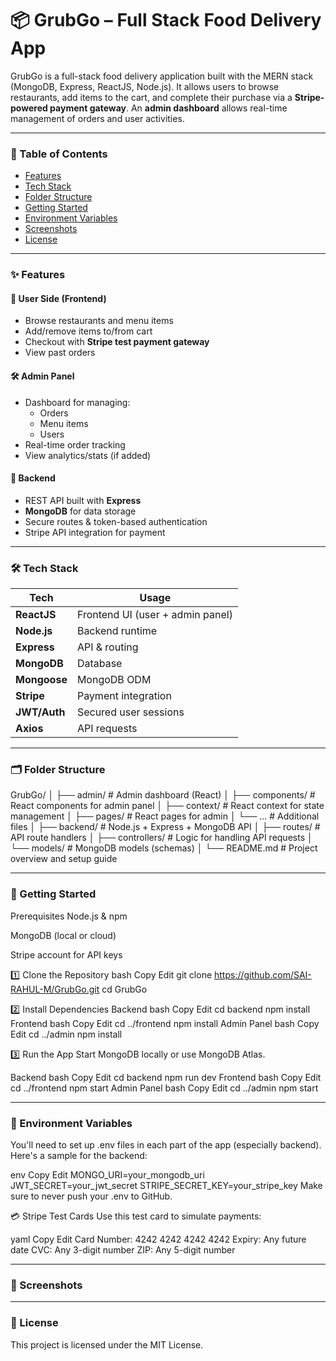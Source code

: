 # 📦 GrubGo – Full Stack Food Delivery App

GrubGo is a full-stack food delivery application built with the MERN stack (MongoDB, Express, ReactJS, Node.js). It allows users to browse restaurants, add items to the cart, and complete their purchase via a **Stripe-powered payment gateway**. An **admin dashboard** allows real-time management of orders and user activities.

---

### 🧭 Table of Contents

- [Features](#-features)
- [Tech Stack](#-tech-stack)
- [Folder Structure](#-folder-structure)
- [Getting Started](#-getting-started)
- [Environment Variables](#-environment-variables)
- [Screenshots](#-screenshots)
- [License](#-license)

---

### ✨ Features

#### 👤 User Side (Frontend)
- Browse restaurants and menu items
- Add/remove items to/from cart
- Checkout with **Stripe test payment gateway**
- View past orders

#### 🛠️ Admin Panel
- Dashboard for managing:
  - Orders
  - Menu items
  - Users
- Real-time order tracking
- View analytics/stats (if added)

#### 🔗 Backend
- REST API built with **Express**
- **MongoDB** for data storage
- Secure routes & token-based authentication
- Stripe API integration for payment

---

### 🛠️ Tech Stack

| Tech        | Usage                             |
|-------------|-----------------------------------|
| **ReactJS** | Frontend UI (user + admin panel)  |
| **Node.js** | Backend runtime                   |
| **Express** | API & routing                     |
| **MongoDB** | Database                          |
| **Mongoose** | MongoDB ODM                      |
| **Stripe** | Payment integration               |
| **JWT/Auth** | Secured user sessions             |
| **Axios** | API requests                      |

---

### 🗂 Folder Structure

GrubGo/ │ ├── admin/ # Admin dashboard (React) │ ├── components/ # React components for admin panel │ ├── context/ # React context for state management │ ├── pages/ # React pages for admin │ └── ... # Additional files │ ├── backend/ # Node.js + Express + MongoDB API │ ├── routes/ # API route handlers │ ├── controllers/ # Logic for handling API requests │ └── models/ # MongoDB models (schemas) │ └── README.md # Project overview and setup guide

---

### 🚀 Getting Started
Prerequisites
Node.js & npm

MongoDB (local or cloud)

Stripe account for API keys

1️⃣ Clone the Repository
bash
Copy
Edit
git clone https://github.com/SAI-RAHUL-M/GrubGo.git
cd GrubGo

2️⃣ Install Dependencies
Backend
bash
Copy
Edit
cd backend
npm install
Frontend
bash
Copy
Edit
cd ../frontend
npm install
Admin Panel
bash
Copy
Edit
cd ../admin
npm install

3️⃣ Run the App
Start MongoDB locally or use MongoDB Atlas.

Backend
bash
Copy
Edit
cd backend
npm run dev
Frontend
bash
Copy
Edit
cd ../frontend
npm start
Admin Panel
bash
Copy
Edit
cd ../admin
npm start

---

### 🔐 Environment Variables
You'll need to set up .env files in each part of the app (especially backend). Here's a sample for the backend:

env
Copy
Edit
MONGO_URI=your_mongodb_uri
JWT_SECRET=your_jwt_secret
STRIPE_SECRET_KEY=your_stripe_key
Make sure to never push your .env to GitHub.

💳 Stripe Test Cards
Use this test card to simulate payments:

yaml
Copy
Edit
Card Number: 4242 4242 4242 4242
Expiry: Any future date
CVC: Any 3-digit number
ZIP: Any 5-digit number

---

### 📸 Screenshots

---

### 📄 License
This project is licensed under the MIT License.
